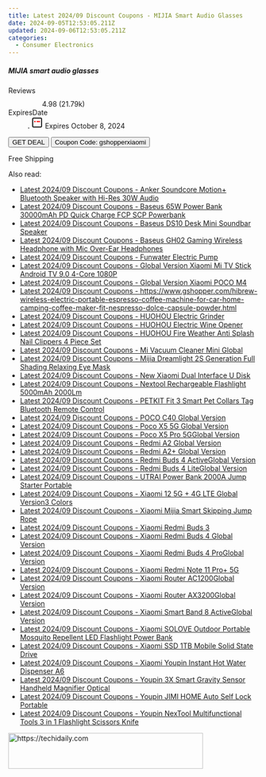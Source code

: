 ```yaml
---
title: Latest 2024/09 Discount Coupons - MIJIA Smart Audio Glasses
date: 2024-09-05T12:53:05.211Z
updated: 2024-09-06T12:53:05.211Z
categories:
  - Consumer Electronics
---
```



<div class="max-w-4xl mx-auto grid grid-cols-1 lg:max-w-5xl lg:gap-x-20 lg:grid-cols-2">
  <div class="relative p-3 col-start-1 row-start-1 flex flex-col-reverse rounded-lg bg-gradient-to-t from-black/75 via-black/0 sm:bg-none sm:row-start-2 sm:p-0 lg:row-start-1">
    <h5 class="mt-1 text-lg font-semibold text-white sm:text-slate-900 md:text-2xl dark:sm:text-white">MIJIA smart audio glasses</h5>
  </div>
  
  <div class="col-start-1 col-end-3 row-start-1 grid gap-4 sm:mb-6 sm:grid-cols-4 lg:col-start-2 lg:row-span-6 lg:row-end-6 lg:mb-0 lg:gap-6">
    
  </div>
  <dl class="row-start-2 mt-4 flex items-center text-xs font-medium sm:row-start-3 sm:mt-1 md:mt-2.5 lg:row-start-2">
    <dt class="sr-only">Reviews</dt>
    <dd class="flex items-center text-indigo-600 dark:text-indigo-400">
      <svg width="24" height="24" fill="none" aria-hidden="true" class="mr-1 stroke-current dark:stroke-indigo-500">
        <path d="m12 5 2 5h5l-4 4 2.103 5L12 16l-5.103 3L9 14l-4-4h5l2-5Z" stroke-width="2" stroke-linecap="round" stroke-linejoin="round" />
      </svg>
      <span>4.98 <span class="font-normal text-slate-400">(21.79k)</span></span>
    </dd>
    <dt class="sr-only">ExpiresDate</dt>
    <dd class="flex items-center">
      <svg width="2" height="2" aria-hidden="true" fill="currentColor" class="mx-3 text-slate-300">
        <circle cx="1" cy="1" r="1" />
      </svg>
      <svg width="24" height="24" viewBox="0 0 24 24" fill="none" stroke="currentColor" stroke-width="2">
        <rect x="3" y="3" width="18" height="18" rx="2" fill="#fff" />
        <path d="M6 10L18 10" stroke="red" stroke-width="2" fill="none" />
        <path d="M10 6L10 18" stroke="#fff" stroke-width="2" fill="none" />
      </svg>
      Expires October 8, 2024    </dd>
  </dl>
  <div class="col-start-1 row-start-3 mt-4 self-center sm:col-start-2 sm:row-span-2 sm:row-start-2 sm:mt-0 lg:col-start-1 lg:row-start-3 lg:row-end-4 lg:mt-6">
    <button type="button" onClick="javascript:window.open(decodeURIComponent('https%3A%2F%2Fwww.shareasale.com%2Fu.cfm%3Fd%3D1118111%26m%3D97331%26u%3D4338022'), '_blank');void(0);" class="rounded-lg bg-red-600 px-3 py-2 text-sm font-medium leading-6 text-white">GET DEAL</button>
    <button type="button" onClick="javascript:window.open(decodeURIComponent('https%3A%2F%2Fwww.shareasale.com%2Fu.cfm%3Fd%3D1118111%26m%3D97331%26u%3D4338022'), '_blank');void(0);" class="border-dashed border-2 border-indigo-600 bg-green-100 text-sm leading-6 font-medium py-2 px-3 rounded-lg">Coupon Code: gshopperxiaomi</button>
  </div>
  <p class="col-start-1 mt-4 text-sm leading-6 sm:col-span-2 lg:col-span-1 lg:row-start-4 lg:mt-6 dark:text-slate-400">
    Free Shipping 
  </p>
</div>
<span class="atpl-alsoreadstyle">Also read:</span>
<div><ul>
<li><a href="https://coupons.techidaily.com/coupon-1118677-share-97331-sale/"><u>Latest 2024/09 Discount Coupons - Anker Soundcore Motion+ Bluetooth Speaker with Hi-Res 30W Audio</u></a></li>
<li><a href="https://coupons.techidaily.com/coupon-1118676-share-97331-sale/"><u>Latest 2024/09 Discount Coupons - Baseus 65W Power Bank 30000mAh PD Quick Charge FCP SCP Powerbank</u></a></li>
<li><a href="https://coupons.techidaily.com/coupon-1118678-share-97331-sale/"><u>Latest 2024/09 Discount Coupons - Baseus DS10 Desk Mini Soundbar Speaker</u></a></li>
<li><a href="https://coupons.techidaily.com/coupon-1118675-share-97331-sale/"><u>Latest 2024/09 Discount Coupons - Baseus GH02 Gaming Wireless Headphone with Mic Over-Ear Headphones</u></a></li>
<li><a href="https://coupons.techidaily.com/coupon-1118689-share-97331-sale/"><u>Latest 2024/09 Discount Coupons - Funwater Electric Pump</u></a></li>
<li><a href="https://coupons.techidaily.com/coupon-1118712-share-97331-sale/"><u>Latest 2024/09 Discount Coupons - Global Version Xiaomi Mi TV Stick Android TV 9.0 4-Core 1080P</u></a></li>
<li><a href="https://coupons.techidaily.com/coupon-1118705-share-97331-sale/"><u>Latest 2024/09 Discount Coupons - Global Version Xiaomi POCO M4</u></a></li>
<li><a href="https://coupons.techidaily.com/coupon-1118688-share-97331-sale/"><u>Latest 2024/09 Discount Coupons - https://www.gshopper.com/hibrew-wireless-electric-portable-espresso-coffee-machine-for-car-home-camping-coffee-maker-fit-nespresso-dolce-capsule-powder.html</u></a></li>
<li><a href="https://coupons.techidaily.com/coupon-1118673-share-97331-sale/"><u>Latest 2024/09 Discount Coupons - HUOHOU Electric Grinder</u></a></li>
<li><a href="https://coupons.techidaily.com/coupon-1118672-share-97331-sale/"><u>Latest 2024/09 Discount Coupons - HUOHOU Electric Wine Opener</u></a></li>
<li><a href="https://coupons.techidaily.com/coupon-1118671-share-97331-sale/"><u>Latest 2024/09 Discount Coupons - HUOHOU Fire Weather Anti Splash Nail Clippers 4 Piece Set</u></a></li>
<li><a href="https://coupons.techidaily.com/coupon-1118668-share-97331-sale/"><u>Latest 2024/09 Discount Coupons - Mi Vacuum Cleaner Mini Global</u></a></li>
<li><a href="https://coupons.techidaily.com/coupon-1118683-share-97331-sale/"><u>Latest 2024/09 Discount Coupons - Mijia Dreamlight 2S Generation Full Shading Relaxing Eye Mask</u></a></li>
<li><a href="https://coupons.techidaily.com/coupon-1118679-share-97331-sale/"><u>Latest 2024/09 Discount Coupons - New Xiaomi Dual Interface U Disk</u></a></li>
<li><a href="https://coupons.techidaily.com/coupon-1118667-share-97331-sale/"><u>Latest 2024/09 Discount Coupons - Nextool Rechargeable Flashlight 5000mAh 2000Lm</u></a></li>
<li><a href="https://coupons.techidaily.com/coupon-1118666-share-97331-sale/"><u>Latest 2024/09 Discount Coupons - PETKIT Fit 3 Smart Pet Collars Tag Bluetooth Remote Control</u></a></li>
<li><a href="https://coupons.techidaily.com/coupon-1118708-share-97331-sale/"><u>Latest 2024/09 Discount Coupons - POCO C40 Global Version</u></a></li>
<li><a href="https://coupons.techidaily.com/coupon-1118703-share-97331-sale/"><u>Latest 2024/09 Discount Coupons - Poco X5 5G Global Version</u></a></li>
<li><a href="https://coupons.techidaily.com/coupon-1118704-share-97331-sale/"><u>Latest 2024/09 Discount Coupons - Poco X5 Pro 5GGlobal Version</u></a></li>
<li><a href="https://coupons.techidaily.com/coupon-1118706-share-97331-sale/"><u>Latest 2024/09 Discount Coupons - Redmi A2 Global Version</u></a></li>
<li><a href="https://coupons.techidaily.com/coupon-1118707-share-97331-sale/"><u>Latest 2024/09 Discount Coupons - Redmi A2+ Global Version</u></a></li>
<li><a href="https://coupons.techidaily.com/coupon-1118716-share-97331-sale/"><u>Latest 2024/09 Discount Coupons - Redmi Buds 4 ActiveGlobal Version</u></a></li>
<li><a href="https://coupons.techidaily.com/coupon-1118715-share-97331-sale/"><u>Latest 2024/09 Discount Coupons - Redmi Buds 4 LiteGlobal Version</u></a></li>
<li><a href="https://coupons.techidaily.com/coupon-1118674-share-97331-sale/"><u>Latest 2024/09 Discount Coupons - UTRAI Power Bank 2000A Jump Starter Portable</u></a></li>
<li><a href="https://coupons.techidaily.com/coupon-1118710-share-97331-sale/"><u>Latest 2024/09 Discount Coupons - Xiaomi 12 5G + 4G LTE Global Version3 Colors</u></a></li>
<li><a href="https://coupons.techidaily.com/coupon-1118685-share-97331-sale/"><u>Latest 2024/09 Discount Coupons - Xiaomi Mijia Smart Skipping Jump Rope</u></a></li>
<li><a href="https://coupons.techidaily.com/coupon-1118713-share-97331-sale/"><u>Latest 2024/09 Discount Coupons - Xiaomi Redmi Buds 3</u></a></li>
<li><a href="https://coupons.techidaily.com/coupon-1118717-share-97331-sale/"><u>Latest 2024/09 Discount Coupons - Xiaomi Redmi Buds 4 Global Version</u></a></li>
<li><a href="https://coupons.techidaily.com/coupon-1118714-share-97331-sale/"><u>Latest 2024/09 Discount Coupons - Xiaomi Redmi Buds 4 ProGlobal Version</u></a></li>
<li><a href="https://coupons.techidaily.com/coupon-1118709-share-97331-sale/"><u>Latest 2024/09 Discount Coupons - Xiaomi Redmi Note 11 Pro+ 5G</u></a></li>
<li><a href="https://coupons.techidaily.com/coupon-1118670-share-97331-sale/"><u>Latest 2024/09 Discount Coupons - Xiaomi Router AC1200Global Version</u></a></li>
<li><a href="https://coupons.techidaily.com/coupon-1118669-share-97331-sale/"><u>Latest 2024/09 Discount Coupons - Xiaomi Router AX3200Global Version</u></a></li>
<li><a href="https://coupons.techidaily.com/coupon-1118711-share-97331-sale/"><u>Latest 2024/09 Discount Coupons - Xiaomi Smart Band 8 ActiveGlobal Version</u></a></li>
<li><a href="https://coupons.techidaily.com/coupon-1118681-share-97331-sale/"><u>Latest 2024/09 Discount Coupons - Xiaomi SOLOVE Outdoor Portable Mosquito Repellent LED Flashlight Power Bank</u></a></li>
<li><a href="https://coupons.techidaily.com/coupon-1118680-share-97331-sale/"><u>Latest 2024/09 Discount Coupons - Xiaomi SSD 1TB Mobile Solid State Drive</u></a></li>
<li><a href="https://coupons.techidaily.com/coupon-1118682-share-97331-sale/"><u>Latest 2024/09 Discount Coupons - Xiaomi Youpin Instant Hot Water Dispenser A6</u></a></li>
<li><a href="https://coupons.techidaily.com/coupon-1118687-share-97331-sale/"><u>Latest 2024/09 Discount Coupons - Youpin 3X Smart Gravity Sensor Handheld Magnifier Optical</u></a></li>
<li><a href="https://coupons.techidaily.com/coupon-1118686-share-97331-sale/"><u>Latest 2024/09 Discount Coupons - Youpin JIMI HOME Auto Self Lock Portable</u></a></li>
<li><a href="https://coupons.techidaily.com/coupon-1118684-share-97331-sale/"><u>Latest 2024/09 Discount Coupons - Youpin NexTool Multifunctional Tools 3 in 1 Flashlight Scissors Knife</u></a></li>
</ul></div>

<ins class="adsbygoogle"
      style="display:block"
      data-ad-client="ca-pub-7571918770474297"
      data-ad-slot="8358498916"
      data-ad-format="auto"
      data-full-width-responsive="true"></ins>
<!-- affiliate ads begin -->
<a href="https://aligracehair.sjv.io/c/5597632/2135359/19272" target="_top" id="2135359">
  <img src="//a.impactradius-go.com/display-ad/19272-2135359" border="0" alt="https://techidaily.com" width="392" height="72"/>
</a>
<img height="0" width="0" src="https://aligracehair.sjv.io/i/5597632/2135359/19272" style="position:absolute;visibility:hidden;" border="0" />
<!-- affiliate ads end -->